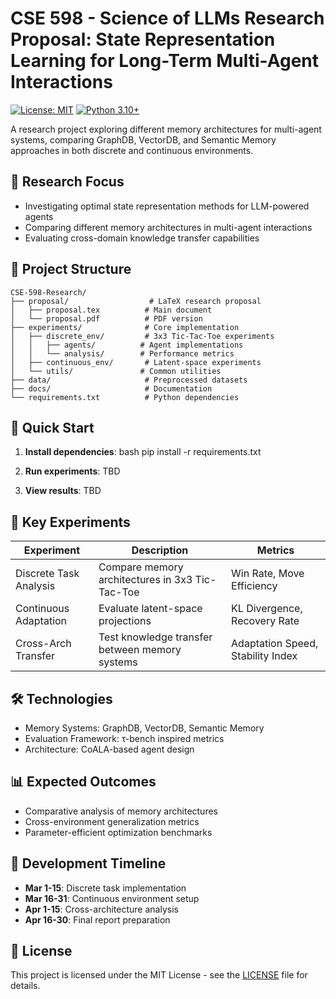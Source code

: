 # CSE 598 - Science of LLMs Research Proposal: State Representation Learning for Long-Term Multi-Agent Interactions

[![License: MIT](https://img.shields.io/badge/License-MIT-yellow.svg)](https://opensource.org/licenses/MIT)
[![Python 3.10+](https://img.shields.io/badge/python-3.10+-blue.svg)](https://www.python.org/downloads/)

A research project exploring different memory architectures for multi-agent systems, comparing GraphDB, VectorDB, and Semantic Memory approaches in both discrete and continuous environments.

## 🎯 Research Focus
- Investigating optimal state representation methods for LLM-powered agents
- Comparing different memory architectures in multi-agent interactions
- Evaluating cross-domain knowledge transfer capabilities

## 📂 Project Structure

```
CSE-598-Research/
├── proposal/                  # LaTeX research proposal
│   ├── proposal.tex          # Main document
│   └── proposal.pdf          # PDF version
├── experiments/              # Core implementation
│   ├── discrete_env/         # 3x3 Tic-Tac-Toe experiments
│   │   ├── agents/          # Agent implementations
│   │   └── analysis/        # Performance metrics
│   ├── continuous_env/       # Latent-space experiments
│   └── utils/               # Common utilities
├── data/                     # Preprocessed datasets
├── docs/                     # Documentation
└── requirements.txt          # Python dependencies
```

## 🚀 Quick Start

1. **Install dependencies**:
bash
pip install -r requirements.txt

2. **Run experiments**:
TBD

3. **View results**:
TBD

## 🔬 Key Experiments

| Experiment | Description | Metrics |
|------------|-------------|---------|
| Discrete Task Analysis | Compare memory architectures in 3x3 Tic-Tac-Toe | Win Rate, Move Efficiency |
| Continuous Adaptation | Evaluate latent-space projections | KL Divergence, Recovery Rate |
| Cross-Arch Transfer | Test knowledge transfer between memory systems | Adaptation Speed, Stability Index |

## 🛠 Technologies
- Memory Systems: GraphDB, VectorDB, Semantic Memory
- Evaluation Framework: τ-bench inspired metrics
- Architecture: CoALA-based agent design

## 📊 Expected Outcomes
- Comparative analysis of memory architectures
- Cross-environment generalization metrics
- Parameter-efficient optimization benchmarks

## 📅 Development Timeline

- **Mar 1-15**: Discrete task implementation
- **Mar 16-31**: Continuous environment setup
- **Apr 1-15**: Cross-architecture analysis
- **Apr 16-30**: Final report preparation

## 📜 License

This project is licensed under the MIT License - see the [LICENSE](LICENSE) file for details.